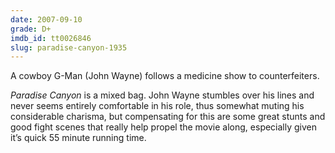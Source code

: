 ```yaml
---
date: 2007-09-10
grade: D+
imdb_id: tt0026846
slug: paradise-canyon-1935
---
```


A cowboy G-Man (John Wayne) follows a medicine show to counterfeiters.

_Paradise Canyon_ is a mixed bag. John Wayne stumbles over his lines and never seems entirely comfortable in his role, thus somewhat muting his considerable charisma, but compensating for this are some great stunts and good fight scenes that really help propel the movie along, especially given it’s quick 55 minute running time.
